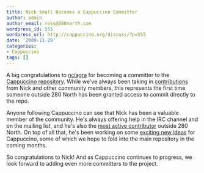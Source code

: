```yaml
---
title: Nick Small Becomes a Cappuccino Committer
author: admin
author_email: ross@280north.com
wordpress_id: 555
wordpress_url: http://cappuccino.org/discuss/?p=555
date: '2009-11-29'
categories:
- Cappuccino
tags: []
---
```



A big congratulations to [nciagra](http://github.com/nciagra) for becoming a committer to the [Cappuccino repository](http://github.com/280north/cappuccino). While we've always been taking in [contributions](http://contributors.cappuccino.org) from Nick and other community members, this represents the first time someone outside 280 North has been granted access to commit directly to the repo.

Anyone following Cappuccino can see that Nick has been a valuable member of the community. He's always offering help in the IRC channel and on the mailing list, and he's also the [most active contributor](http://contributors.cappuccino.org/contributors/nicholas-small/commits) outside 280 North. On top of all that, he's been working on some [exciting new ideas](http://github.com/nciagra/Cappuccino-Extensions) for Cappuccino, some of which we hope to fold into the main repository in the coming months. 

So congratulations to Nick! And as Cappuccino continues to progress, we look forward to adding even more committers to the project. 



